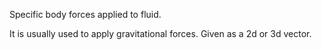 Specific body forces applied to fluid.

It is usually used to apply gravitational forces. Given as a 2d or 3d vector.
